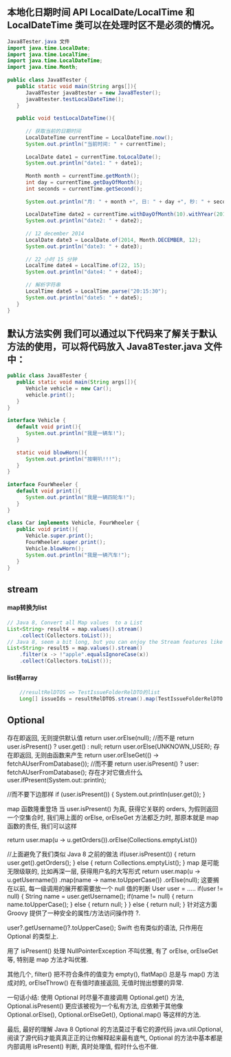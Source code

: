 ## 本地化日期时间 API   LocalDate/LocalTime 和 LocalDateTime 类可以在处理时区不是必须的情况。
```java
Java8Tester.java 文件
import java.time.LocalDate;
import java.time.LocalTime;
import java.time.LocalDateTime;
import java.time.Month;
 
public class Java8Tester {
   public static void main(String args[]){
      Java8Tester java8tester = new Java8Tester();
      java8tester.testLocalDateTime();
   }
    
   public void testLocalDateTime(){
    
      // 获取当前的日期时间
      LocalDateTime currentTime = LocalDateTime.now();
      System.out.println("当前时间: " + currentTime);
        
      LocalDate date1 = currentTime.toLocalDate();
      System.out.println("date1: " + date1);
        
      Month month = currentTime.getMonth();
      int day = currentTime.getDayOfMonth();
      int seconds = currentTime.getSecond();
        
      System.out.println("月: " + month +", 日: " + day +", 秒: " + seconds);
        
      LocalDateTime date2 = currentTime.withDayOfMonth(10).withYear(2012);
      System.out.println("date2: " + date2);
        
      // 12 december 2014
      LocalDate date3 = LocalDate.of(2014, Month.DECEMBER, 12);
      System.out.println("date3: " + date3);
        
      // 22 小时 15 分钟
      LocalTime date4 = LocalTime.of(22, 15);
      System.out.println("date4: " + date4);
        
      // 解析字符串
      LocalTime date5 = LocalTime.parse("20:15:30");
      System.out.println("date5: " + date5);
   }
}
```

## 默认方法实例 我们可以通过以下代码来了解关于默认方法的使用，可以将代码放入 Java8Tester.java 文件中：
```java
public class Java8Tester {
   public static void main(String args[]){
      Vehicle vehicle = new Car();
      vehicle.print();
   }
}
 
interface Vehicle {
   default void print(){
      System.out.println("我是一辆车!");
   }
    
   static void blowHorn(){
      System.out.println("按喇叭!!!");
   }
}
 
interface FourWheeler {
   default void print(){
      System.out.println("我是一辆四轮车!");
   }
}
 
class Car implements Vehicle, FourWheeler {
   public void print(){
      Vehicle.super.print();
      FourWheeler.super.print();
      Vehicle.blowHorn();
      System.out.println("我是一辆汽车!");
   }
}
```


## stream

#### map转换为list
```java
// Java 8, Convert all Map values  to a List
List<String> result4 = map.values().stream()
	.collect(Collectors.toList());
// Java 8, seem a bit long, but you can enjoy the Stream features like filter and etc.
List<String> result5 = map.values().stream()
	.filter(x -> !"apple".equalsIgnoreCase(x))
	.collect(Collectors.toList());
```
#### list转array
```java
    //resultRelDTOS => TestIssueFolderRelDTO的list
    Long[] issueIds = resultRelDTOS.stream().map(TestIssueFolderRelDTO::getIssueId).toArray(Long[]::new);
 ```


## Optional
存在即返回, 无则提供默认值
return user.orElse(null);  //而不是 return user.isPresent() ? user.get() : null;
return user.orElse(UNKNOWN_USER);
存在即返回, 无则由函数来产生
return user.orElseGet(() -> fetchAUserFromDatabase()); //而不要 return user.isPresent() ? user: fetchAUserFromDatabase();
存在才对它做点什么
user.ifPresent(System.out::println);
 
//而不要下边那样
if (user.isPresent()) {
  System.out.println(user.get());
}

map 函数隆重登场
当 user.isPresent() 为真, 获得它关联的 orders, 为假则返回一个空集合时, 我们用上面的 orElse, orElseGet 方法都乏力时, 那原本就是 map 函数的责任, 我们可以这样

return user.map(u -> u.getOrders()).orElse(Collections.emptyList())
 
//上面避免了我们类似 Java 8 之前的做法
if(user.isPresent()) {
  return user.get().getOrders();
} else {
  return Collections.emptyList();
}
map  是可能无限级联的, 比如再深一层, 获得用户名的大写形式
return user.map(u -> u.getUsername())
           .map(name -> name.toUpperCase())
           .orElse(null);
这要搁在以前, 每一级调用的展开都需要放一个 null 值的判断
User user = .....
if(user != null) {
  String name = user.getUsername();
  if(name != null) {
    return name.toUpperCase();
  } else {
    return null;
  }
} else {
  return null;
}
针对这方面 Groovy 提供了一种安全的属性/方法访问操作符 ?.

user?.getUsername()?.toUpperCase();
Swift 也有类似的语法, 只作用在  Optional 的类型上.

用了 isPresent() 处理 NullPointerException 不叫优雅, 有了  orElse, orElseGet 等, 特别是 map 方法才叫优雅.

其他几个, filter() 把不符合条件的值变为 empty(),  flatMap() 总是与 map() 方法成对的,  orElseThrow() 在有值时直接返回, 无值时抛出想要的异常.

一句话小结: 使用 Optional 时尽量不直接调用 Optional.get() 方法, Optional.isPresent() 更应该被视为一个私有方法, 应依赖于其他像 Optional.orElse(), Optional.orElseGet(), Optional.map() 等这样的方法.

最后, 最好的理解 Java 8 Optional 的方法莫过于看它的源代码 java.util.Optional, 阅读了源代码才能真真正正的让你解释起来最有底气, Optional 的方法中基本都是内部调用  isPresent() 判断, 真时处理值, 假时什么也不做.
